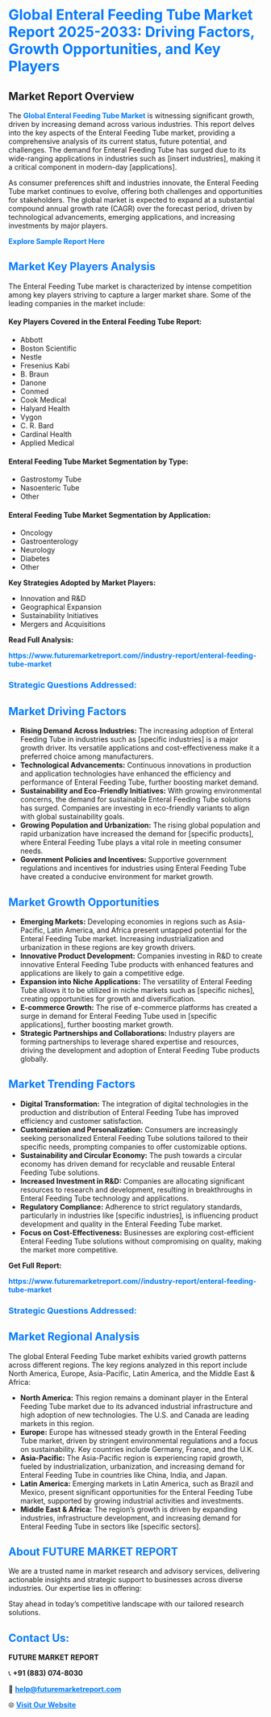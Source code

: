 <h1 style="color: #007BFF;">Global Enteral Feeding Tube Market Report 2025-2033: Driving Factors, Growth Opportunities, and Key Players</h1>

<section id="overview">
<h2>Market Report Overview</h2>
<p>The <a href="https://www.futuremarketreport.com//industry-report/enteral-feeding-tube-market" style="color: #007BFF; text-decoration: none;"><strong>Global Enteral Feeding Tube Market</strong></a> is witnessing significant growth, driven by increasing demand across various industries. This report delves into the key aspects of the Enteral Feeding Tube market, providing a comprehensive analysis of its current status, future potential, and challenges. The demand for Enteral Feeding Tube has surged due to its wide-ranging applications in industries such as [insert industries], making it a critical component in modern-day [applications].</p>
<p>As consumer preferences shift and industries innovate, the Enteral Feeding Tube market continues to evolve, offering both challenges and opportunities for stakeholders. The global market is expected to expand at a substantial compound annual growth rate (CAGR) over the forecast period, driven by technological advancements, emerging applications, and increasing investments by major players.</p>
</section>

<section id="overview">
<p><a href="https://www.futuremarketreport.com//request-sample/reportId=80153" style="color: #007BFF; text-decoration: none;"><strong>Explore Sample Report Here</strong></a></p>
</section>

<section id="key-players">
<h2 style="color: #007BFF;">Market Key Players Analysis</h2>
<p>The Enteral Feeding Tube market is characterized by intense competition among key players striving to capture a larger market share. Some of the leading companies in the market include:</p>
<h4>Key Players Covered in the Enteral Feeding Tube Report:</h4>
<ul><li>Abbott</li><li>Boston Scientific</li><li>Nestle</li><li>Fresenius Kabi</li><li>B. Braun</li><li>Danone</li><li>Conmed</li><li>Cook Medical</li><li>Halyard Health</li><li>Vygon</li><li>C. R. Bard</li><li>Cardinal Health</li><li>Applied Medical</li></ul>
<h4>Enteral Feeding Tube Market Segmentation by Type:</h4>
<ul><li>Gastrostomy Tube</li><li>Nasoenteric Tube</li><li>Other</li></ul>

<h4>Enteral Feeding Tube Market Segmentation by Application:</h4>
<ul><li>Oncology</li><li>Gastroenterology</li><li>Neurology</li><li>Diabetes</li><li>Other</li></ul>
<p><strong>Key Strategies Adopted by Market Players:</strong></p>
<ul>
<li>Innovation and R&D</li>
<li>Geographical Expansion</li>
<li>Sustainability Initiatives</li>
<li>Mergers and Acquisitions</li>
</ul>
</section>

<section>
<p><strong>Read Full Analysis: </strong></p><a href="https://www.futuremarketreport.com//industry-report/enteral-feeding-tube-market" style="color: #007BFF; text-decoration: none;"><strong>https://www.futuremarketreport.com//industry-report/enteral-feeding-tube-market</strong></a>
<h3 style="color: #007BFF;">Strategic Questions Addressed:</h3>
</section>

<section id="driving-factors">
<h2 style="color: #007BFF;">Market Driving Factors</h2>
<ul>
<li><strong>Rising Demand Across Industries:</strong> The increasing adoption of Enteral Feeding Tube in industries such as [specific industries] is a major growth driver. Its versatile applications and cost-effectiveness make it a preferred choice among manufacturers.</li>
<li><strong>Technological Advancements:</strong> Continuous innovations in production and application technologies have enhanced the efficiency and performance of Enteral Feeding Tube, further boosting market demand.</li>
<li><strong>Sustainability and Eco-Friendly Initiatives:</strong> With growing environmental concerns, the demand for sustainable Enteral Feeding Tube solutions has surged. Companies are investing in eco-friendly variants to align with global sustainability goals.</li>
<li><strong>Growing Population and Urbanization:</strong> The rising global population and rapid urbanization have increased the demand for [specific products], where Enteral Feeding Tube plays a vital role in meeting consumer needs.</li>
<li><strong>Government Policies and Incentives:</strong> Supportive government regulations and incentives for industries using Enteral Feeding Tube have created a conducive environment for market growth.</li>
</ul>
</section>

<section id="growth-opportunities">
<h2 style="color: #007BFF;">Market Growth Opportunities</h2>
<ul>
<li><strong>Emerging Markets:</strong> Developing economies in regions such as Asia-Pacific, Latin America, and Africa present untapped potential for the Enteral Feeding Tube market. Increasing industrialization and urbanization in these regions are key growth drivers.</li>
<li><strong>Innovative Product Development:</strong> Companies investing in R&D to create innovative Enteral Feeding Tube products with enhanced features and applications are likely to gain a competitive edge.</li>
<li><strong>Expansion into Niche Applications:</strong> The versatility of Enteral Feeding Tube allows it to be utilized in niche markets such as [specific niches], creating opportunities for growth and diversification.</li>
<li><strong>E-commerce Growth:</strong> The rise of e-commerce platforms has created a surge in demand for Enteral Feeding Tube used in [specific applications], further boosting market growth.</li>
<li><strong>Strategic Partnerships and Collaborations:</strong> Industry players are forming partnerships to leverage shared expertise and resources, driving the development and adoption of Enteral Feeding Tube products globally.</li>
</ul>
</section>

<section id="trending-factors">
<h2 style="color: #007BFF;">Market Trending Factors</h2>
<ul>
<li><strong>Digital Transformation:</strong> The integration of digital technologies in the production and distribution of Enteral Feeding Tube has improved efficiency and customer satisfaction.</li>
<li><strong>Customization and Personalization:</strong> Consumers are increasingly seeking personalized Enteral Feeding Tube solutions tailored to their specific needs, prompting companies to offer customizable options.</li>
<li><strong>Sustainability and Circular Economy:</strong> The push towards a circular economy has driven demand for recyclable and reusable Enteral Feeding Tube solutions.</li>
<li><strong>Increased Investment in R&D:</strong> Companies are allocating significant resources to research and development, resulting in breakthroughs in Enteral Feeding Tube technology and applications.</li>
<li><strong>Regulatory Compliance:</strong> Adherence to strict regulatory standards, particularly in industries like [specific industries], is influencing product development and quality in the Enteral Feeding Tube market.</li>
<li><strong>Focus on Cost-Effectiveness:</strong> Businesses are exploring cost-efficient Enteral Feeding Tube solutions without compromising on quality, making the market more competitive.</li>
</ul>
</section>

<section>
<p><strong>Get Full Report: </strong></p><a href="https://www.futuremarketreport.com//industry-report/enteral-feeding-tube-market" style="color: #007BFF; text-decoration: none;"><strong>https://www.futuremarketreport.com//industry-report/enteral-feeding-tube-market</strong></a>
<h3 style="color: #007BFF;">Strategic Questions Addressed:</h3>
</section>


<section id="regional-analysis">
<h2 style="color: #007BFF;">Market Regional Analysis</h2>
<p>The global Enteral Feeding Tube market exhibits varied growth patterns across different regions. The key regions analyzed in this report include North America, Europe, Asia-Pacific, Latin America, and the Middle East & Africa:</p>
<ul>
<li><strong>North America:</strong> This region remains a dominant player in the Enteral Feeding Tube market due to its advanced industrial infrastructure and high adoption of new technologies. The U.S. and Canada are leading markets in this region.</li>
<li><strong>Europe:</strong> Europe has witnessed steady growth in the Enteral Feeding Tube market, driven by stringent environmental regulations and a focus on sustainability. Key countries include Germany, France, and the U.K.</li>
<li><strong>Asia-Pacific:</strong> The Asia-Pacific region is experiencing rapid growth, fueled by industrialization, urbanization, and increasing demand for Enteral Feeding Tube in countries like China, India, and Japan.</li>
<li><strong>Latin America:</strong> Emerging markets in Latin America, such as Brazil and Mexico, present significant opportunities for the Enteral Feeding Tube market, supported by growing industrial activities and investments.</li>
<li><strong>Middle East & Africa:</strong> The region’s growth is driven by expanding industries, infrastructure development, and increasing demand for Enteral Feeding Tube in sectors like [specific sectors].</li>
</ul>
</section>

<footer>
<h2 style="color: #007BFF;">About FUTURE MARKET REPORT</h2>
<p>We are a trusted name in market research and advisory services, delivering actionable insights and strategic support to businesses across diverse industries. Our expertise lies in offering:</p>

<p>Stay ahead in today’s competitive landscape with our tailored research solutions.</p>

<h2 style="color: #007BFF;">Contact Us:</h2>
<p><strong>FUTURE MARKET REPORT</strong></p>
<p>📞 <strong>+91 (883) 074-8030</strong></p>
<p>📧 <strong><a href="mailto:help@futuremarketreport.com" style="color: #007BFF;">help@futuremarketreport.com</a></strong></p>
<p>🌐 <strong><a href="https://www.futuremarketreport.com/" style="color: #007BFF;">Visit Our Website</a></strong></p>
</footer>
